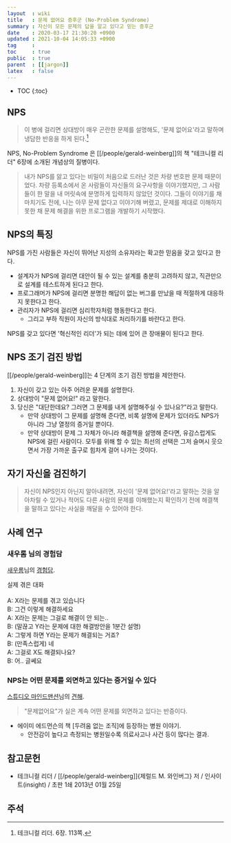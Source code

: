 ```yaml
---
layout  : wiki
title   : 문제 없어요 증후군 (No-Problem Syndrome)
summary : 자신이 모든 문제의 답을 알고 있다고 믿는 증후군
date    : 2020-03-17 21:30:20 +0900
updated : 2021-10-04 14:05:33 +0900
tag     : 
toc     : true
public  : true
parent  : [[jargon]]
latex   : false
---
```

* TOC
{:toc}

## NPS

> 이 병에 걸리면 상대방이 매우 곤란한 문제를 설명해도, '문제 없어요'라고 말하며 냉담한 반응을 하게 된다.[^weinberg-113]

NPS, No-Problem Syndrome 은 [[/people/gerald-weinberg]]의 책 "테크니컬 리더" 6장에 소개된 개념상의 질병이다.

> 내가 NPS를 앓고 있다는 비밀이 처음으로 드러난 것은 차량 번호판 문제 때문이었다.
차량 등록소에서 온 사람들이 자신들의 요구사항을 이야기했지만, 그 사람들이 한 말을 내 머릿속에 분명하게 입력하지 않았던 것이다.
그들이 이야기를 채 마치기도 전에, 나는 아무 문제 없다고 이야기해 버렸고, 문제를 제대로 이해하지 못한 채 문제 해결을 위한 프로그램을 개발하기 시작했다.

## NPS의 특징

NPS를 가진 사람들은 자신이 뛰어난 지성의 소유자라는 확고한 믿음을 갖고 있다고 한다.

- 설계자가 NPS에 걸리면 대안이 될 수 있는 설계를 충분히 고려하지 않고, 직관만으로 설계를 테스트하게 된다고 한다.
- 프로그래머가 NPS에 걸리면 분명한 해답이 없는 버그를 만났을 때 적절하게 대응하지 못한다고 한다.
- 관리자가 NPS에 걸리면 심리학자처럼 행동한다고 한다.
    - 그리고 부하 직원이 자신의 방식대로 처리하기를 바란다고 한다.

NPS를 갖고 있다면 '혁신적인 리더'가 되는 데에 있어 큰 장애물이 된다고 한다.


## NPS 조기 검진 방법

[[/people/gerald-weinberg]]는 4 단계의 조기 검진 방법을 제안한다.

>
1. 자신이 갖고 있는 아주 어려운 문제를 설명한다.
2. 상대방이 "문제 없어요!" 라고 말한다.
3. 당신은 "대단한데요? 그러면 그 문제를 내게 설명해주실 수 있나요?"라고 말한다.
    - 만약 상대방이 그 문제를 설명해 준다면, 비록 설명에 문제가 있더라도 NPS가 아니라 그냥 열정의 증거일 뿐이다.
    - 만약 상대방이 문제 그 자체가 아니라 해결책을 설명해 준다면, 유감스럽게도 NPS에 걸린 사람이다. 모두를 위해 할 수 있는 최선의 선택은 그저 슬며시 웃으면서 가장 가까운 출구로 힘차게 걸어 나가는 것이다.

## 자기 자신을 검진하기

> 자신이 NPS인지 아닌지 알아내려면, 자신이 '문제 없어요!'라고 말하는 것을 알아차릴 수 있거나 적어도 다른 사람의 문제를 이해했는지 확인하기 전에 해결책을 말하고 있다는 사실을 깨달을 수 있어야 한다.

## 사례 연구
### 새우롬 님의 경험담

[새우롬]( https://twitter.com/saeuromm )님의 [경험담]( https://twitter.com/saeuromm/status/1240071756183793666?s=21 ).

>
실제 겪은 대화
<br/><br/>
A: X라는 문제를 겪고 있습니다  
B: 그건 이렇게 해결하세요  
A: X라는 문제는 그걸로 해결이 안 되는..  
B: (말끊고 Y라는 문제에 대한 해결방안을 1분간 설명)  
A: 그렇게 하면 Y라는 문제가 해결되는 거죠?  
B: (만족스럽게) 네  
A: 그걸로 X도 해결되나요?  
B: 어.. 글쎄요  

### NPS는 어떤 문제를 외면하고 있다는 증거일 수 있다

[스튜디오 마인드맨션]( https://twitter.com/st_mindmansion )님의 [견해]( https://twitter.com/st_mindmansion/status/1240079342635376640?s=20 ).

> "문제없어요"가 실은 계속 어떤 문제를 외면하고 있다는 반증이다.

- 에이미 에드먼슨의 책 [두려움 없는 조직]에 등장하는 병원 이야기.
    - 안전감이 높다고 측정되는 병원일수록 의료사고나 사건 등이 많다는 결과.

## 참고문헌

* 테크니컬 리더 / [[/people/gerald-weinberg]]{제럴드 M. 와인버그} 저 / 인사이트(insight) / 초판 1쇄 2013년 01월 25일

## 주석

[^weinberg-113]: 테크니컬 리더. 6장. 113쪽.

